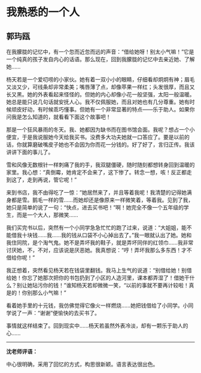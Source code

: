 # 我熟悉的一个人 #

## 郭玙瓯 ##

在我朦胧的记忆中，有一个忽而近忽而远的声音：“借给她呀！别太小气嘛！”它是一个纯真的孩子发自内心的话语。那么现在，回到我朦胧的记忆中去亲近她、了解她……

杨天若是一个爱叨唠的小家伙。她有着一双小小的眼睛，仔细看却炯炯有神；眉毛又淡又少，可线条却非常柔美；嘴唇薄了点，却像苹果一样红；头发很厚，而且又长又黑。她的外表看起来怪怪的。但她的内心却像小花一般坚强，太阳一般温暖。她总是能只说几句话就安抚人心。我不仅佩服她，而且对她也有几分尊重。她有时候顽皮好动，有时候乖巧懂事。但她有一个非常显著的特点——乐于助人。如果你问我是怎么知道的，就看看下面这个故事吧！

那是一个狂风暴雨的冬天。我、她都因为缺书而在图书馆会面。我呢？想占一个小便宜，于是我说服她今天给我买书。没费多大功夫她就一口答应了。要是以前的话，你就算磨破嘴皮子她也不会因为你而花一分钱的。好了好了，言归正传。我该讲讲下面的事儿了。

雪和风像无数根针一样刺痛了我的手，我双腿僵硬，随时随刻都想转身回到温暖的家里。我心想：“真倒霉，她肯定不会来了，这下惨了。转念一想，咳！反正都走到这了，走到再说，管它呢！”

来到书店，我不由得吃了一惊：”她居然来了，并且等着我呢！我清楚的记得她满身都是雪。鹅毛一样的雪……而她却还是像原来一样微笑着，等着我。见到了我，她只是简单的说了一句：“快点，进去买书吧！”啊！她完全不像一个五年级的学生，而是一个大人，那微笑……

我们买完书以后，突然有一个小同学急急忙忙的跑了过来，说道：“大姐姐，能不能借我十块钱……我……我的钱从口袋不小心掉出去了。”我一眼就认出了她。她和我住同院，是个淘气鬼。她不是弄坏我的鞋子，就是弄坏同伴的红领巾……我非常讨厌她，不，不对，应该说是厌恶她。我真想说：“哼！弄坏我那么多东西！才不借给你呢！”

我正想着，突然看见杨天若在钱袋里翻钱。我马上生气的说道：“别借给她！别借给她！你忘了她那次把你的书包扔到了小区的人造河里，课本都弄湿了！借她干什么？别让她玷污你的钱！”谁知杨天若却微微一笑，“以前的事就不要再计较啦！真是的！你别那么小气嘛！”

看着她手里的十元钱，我仿佛觉得它像火一样燃烧……她把钱借给了小同学。小同学说了一声：“谢谢”便愉快的去买书了。
   
事情就这样结束了。回到现实中……杨天若虽然外表冷淡，却有一颗乐于助人的心……

-------------------------------------

**沈老师评语：**

中心很明确，采用了回忆的方式，构思很新颖。语言表达很出色。